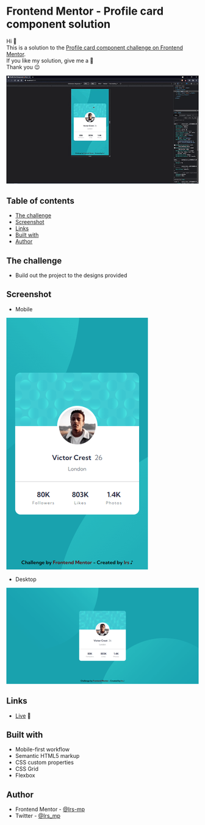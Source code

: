# Frontend Mentor - Profile card component solution

Hi 👋 <br>
This is a solution to the [Profile card component challenge on Frontend Mentor](https://www.frontendmentor.io/challenges/profile-card-component-cfArpWshJ).  <br>
If you like my solution, give me a 🌟 <br>
Thank you 😉

![Sample](./assets/video/sample-video.gif)

## Table of contents

  - [The challenge](#the-challenge)
  - [Screenshot](#screenshot)
  - [Links](#links)
  - [Built with](#built-with)
  - [Author](#author)


## The challenge

- Build out the project to the designs provided

## Screenshot

- Mobile

![Mobile](./assets/image/sample-mobile.png)

- Desktop

![Desktop](./assets/image/sample-desktop.png)

## Links

- [Live](https://irs-mp.github.io/profile-card/) 👀

## Built with

- Mobile-first workflow
- Semantic HTML5 markup
- CSS custom properties
- CSS Grid
- Flexbox

## Author

- Frontend Mentor - [@Irs-mp](https://www.frontendmentor.io/profile/Irs-mp)
- Twitter - [@Irs_mp](https://twitter.com/Irs_mp)
